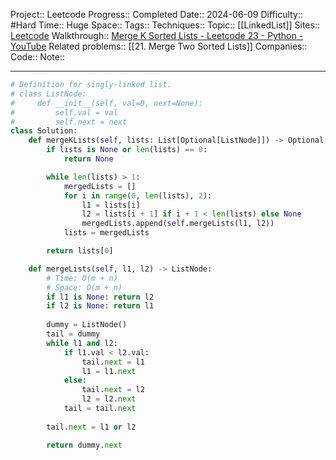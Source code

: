Project:: Leetcode
Progress:: Completed
Date:: 2024-06-09
Difficulty:: #Hard 
Time:: Huge
Space:: 
Tags:: 
Techniques:: 
Topic:: [[LinkedList]] 
Sites:: [Leetcode](https://leetcode.com/problems/merge-k-sorted-lists/description/)
Walkthrough:: [Merge K Sorted Lists - Leetcode 23 - Python - YouTube](https://www.youtube.com/watch?v=q5a5OiGbT6Q)
Related problems:: [[21. Merge Two Sorted Lists]]
Companies:: 
Code:: 
Note:: 

---

```python
# Definition for singly-linked list.
# class ListNode:
#     def __init__(self, val=0, next=None):
#         self.val = val
#         self.next = next
class Solution:
    def mergeKLists(self, lists: List[Optional[ListNode]]) -> Optional[ListNode]:
        if lists is None or len(lists) == 0:
            return None

        while len(lists) > 1:
            mergedLists = []
            for i in range(0, len(lists), 2):
                l1 = lists[i]
                l2 = lists[i + 1] if i + 1 < len(lists) else None
                mergedLists.append(self.mergeLists(l1, l2))
            lists = mergedLists

        return lists[0]

    def mergeLists(self, l1, l2) -> ListNode:
        # Time: O(m + n)
        # Space: O(m + n)
        if l1 is None: return l2
        if l2 is None: return l1
        
        dummy = ListNode()
        tail = dummy
        while l1 and l2:
            if l1.val < l2.val:
                tail.next = l1
                l1 = l1.next
            else:
                tail.next = l2
                l2 = l2.next
            tail = tail.next
        
        tail.next = l1 or l2

        return dummy.next
```